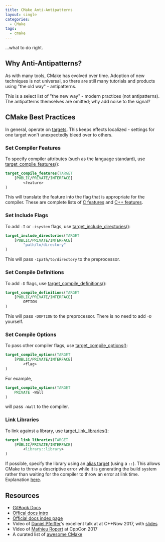```yaml
---
title: CMake Anti-Antipatterns
layout: single
categories:
  - CMake
tags:
  - cmake
---
```


...what to do right.


## Why Anti-Antipatterns?

As with many tools, CMake has evolved over time. Adoption of new techniques is
not universal, so there are still many tutorials and products using
"the old way" - antipatterns.

This is a select list of "the new way" - modern practices (not antipatterns).
The antipatterns themselves are omitted; why add noise to the signal?


## CMake Best Practices

In general, operate on [targets](https://cmake.org/cmake/help/latest/manual/cmake-buildsystem.7.html#introduction).
This keeps effects localized - settings for one target won't unexpectedly
bleed over to others.


### Set Compiler Features

To specify compiler attributes (such as the language standard), use
[target_compile_features()](https://cmake.org/cmake/help/latest/prop_gbl/CMAKE_C_KNOWN_FEATURES.html#prop_gbl:CMAKE_C_KNOWN_FEATURES):
```cmake
target_compile_features(TARGET
    [PUBLIC/PRIVATE/INTERFACE]
        <feature>
)
```

This will translate the feature into the flag that is appropriate for the compiler.
These are complete lists of
[C features](https://cmake.org/cmake/help/latest/prop_gbl/CMAKE_C_KNOWN_FEATURES.html#prop_gbl:CMAKE_C_KNOWN_FEATURES)
and
[C++ features](https://cmake.org/cmake/help/latest/prop_gbl/CMAKE_CXX_KNOWN_FEATURES.html#prop_gbl:CMAKE_CXX_KNOWN_FEATURES).


### Set Include Flags

To add `-I` or `-isystem` flags, use [target_include_directories()](https://cmake.org/cmake/help/latest/command/target_include_directories.html#command:target_include_directories):
```cmake
target_include_directories(TARGET
    [PUBLIC/PRIVATE/INTERFACE]
        "path/to/directory"
)
```
This will pass `-Ipath/to/directory` to the preprocessor.


### Set Compile Definitions

To add `-D` flags, use
[target_compile_definitions()](https://cmake.org/cmake/help/latest/command/target_compile_definitions.html#command:target_compile_definitions):
```cmake
target_compile_definitions(TARGET
    [PUBLIC/PRIVATE/INTERFACE]
        OPTION
)
```

This will pass `-DOPTION` to the preprocessor. There is no need to add `-D`
yourself.


### Set Compile Options

To pass other compiler flags, use
[target_compile_options()](https://cmake.org/cmake/help/latest/command/target_compile_options.html#command:target_compile_options):
```cmake
target_compile_options(TARGET
    [PUBLIC/PRIVATE/INTERFACE]
        <flag>
)
```

For example,
```cmake
target_compile_options(TARGET
    PRIVATE -Wall
)
```
will pass `-Wall` to the compiler.


### Link Libraries

To link against a library, use
[target_link_libraries()](https://cmake.org/cmake/help/latest/command/target_link_libraries.html#command:target_link_libraries):
```cmake
target_link_libraries(TARGET
    [PUBLIC/PRIVATE/INTERFACE]
        <library::library>
)
```

If possible, specify the library using an
[alias target](https://cmake.org/cmake/help/latest/manual/cmake-buildsystem.7.html#alias-targets)
(using a `::`).
This allows CMake to throw a descriptive error while it is generating the build
system rather than waiting for the compiler to throw an error at link time.
Explanation [here](https://youtu.be/bsXLMQ6WgIk?t=1577).


## Resources

  * [GitBook Docs](https://cliutils.gitlab.io/modern-cmake/)
  * [Offical docs intro](https://cmake.org/cmake/help/latest/manual/cmake-buildsystem.7.html)
  * [Official docs index page](https://cmake.org/cmake/help/latest/)
  * Video of [Daniel Pfeiffer](https://youtu.be/bsXLMQ6WgIk)'s excellent talk at at C++Now 2017, with [slides](https://www.slideshare.net/DanielPfeifer1/effective-cmake)
  * Video of [Mathieu Ropert](https://youtu.be/eC9-iRN2b04) at CppCon 2017
  * A curated list of [awesome CMake](https://github.com/onqtam/awesome-cmake)
